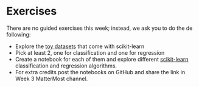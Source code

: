 # Exercises

There are no guided exercises this week; instead, we ask you to do the de following:

* Explore the [toy datasets](https://scikit-learn.org/stable/datasets/index.html) that come with scikit-learn
* Pick at least 2, one for classification and one for regression
* Create a notebook for each of them and explore different [scikit-learn](https://scikit-learn.org/stable/supervised_learning.html) classification and regression algorithms.
* For extra credits post the notebooks on GitHub and share the link in Week 3 MatterMost channel.

